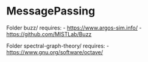 # MessagePassing

Folder buzz/ requires:
	- https://www.argos-sim.info/
	- https://github.com/MISTLab/Buzz

Folder spectral-graph-theory/ requires:
	- https://www.gnu.org/software/octave/